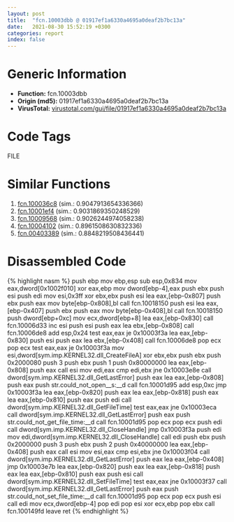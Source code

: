 ```yaml
---
layout: post
title:  "fcn.10003dbb @ 01917ef1a6330a4695a0deaf2b7bc13a"
date:   2021-08-30 15:52:19 +0300
categories: report
index: false
---
```


# Generic Information
- **Function:** fcn.10003dbb
- **Origin (md5):** 01917ef1a6330a4695a0deaf2b7bc13a
- **VirusTotal:** [virustotal.com/gui/file/01917ef1a6330a4695a0deaf2b7bc13a][virustotal_ref]

# Code Tags
<span class="tag" id="FILE">FILE</span>


# Similar Functions

1. [fcn.100036c8][similar_1_ref] (sim.: 0.9047913654336366)
2. [fcn.10001ef4][similar_2_ref] (sim.: 0.9031869350248529)
3. [fcn.10009568][similar_3_ref] (sim.: 0.9026244974058238)
4. [fcn.10004102][similar_4_ref] (sim.: 0.8961508630832336)
5. [fcn.00403389][similar_5_ref] (sim.: 0.8848219508436441)


# Disassembled Code

{% highlight nasm %}
push ebp
mov ebp,esp
sub esp,0x834
mov eax,dword[0x1002f010]
xor eax,ebp
mov dword[ebp-4],eax
push ebx
push esi
push edi
mov esi,0x3ff
xor ebx,ebx
push esi
lea eax,[ebp-0x807]
push ebx
push eax
mov byte[ebp-0x808],bl
call fcn.10018150
push esi
lea eax,[ebp-0x407]
push ebx
push eax
mov byte[ebp-0x408],bl
call fcn.10018150
push dword[ebp+0xc]
mov ecx,dword[ebp+8]
lea eax,[ebp-0x830]
call fcn.10006d33
inc esi
push esi
push eax
lea ebx,[ebp-0x808]
call fcn.10006de8
add esp,0x24
test eax,eax
je 0x10003f3a
lea eax,[ebp-0x830]
push esi
push eax
lea ebx,[ebp-0x408]
call fcn.10006de8
pop ecx
pop ecx
test eax,eax
je 0x10003f3a
mov esi,dword[sym.imp.KERNEL32.dll_CreateFileA]
xor ebx,ebx
push ebx
push 0x2000080
push 3
push ebx
push 1
push 0x80000000
lea eax,[ebp-0x808]
push eax
call esi
mov edi,eax
cmp edi,ebx
jne 0x10003e8e
call dword[sym.imp.KERNEL32.dll_GetLastError]
push eax
lea eax,[ebp-0x808]
push eax
push str.could_not_open__s:__d
call fcn.10001d95
add esp,0xc
jmp 0x10003f3a
lea eax,[ebp-0x820]
push eax
lea eax,[ebp-0x818]
push eax
lea eax,[ebp-0x810]
push eax
push edi
call dword[sym.imp.KERNEL32.dll_GetFileTime]
test eax,eax
jne 0x10003eca
call dword[sym.imp.KERNEL32.dll_GetLastError]
push eax
push str.could_not_get_file_time:__d
call fcn.10001d95
pop ecx
pop ecx
push edi
call dword[sym.imp.KERNEL32.dll_CloseHandle]
jmp 0x10003f3a
push edi
mov edi,dword[sym.imp.KERNEL32.dll_CloseHandle]
call edi
push ebx
push 0x2000000
push 3
push ebx
push 2
push 0x40000000
lea eax,[ebp-0x408]
push eax
call esi
mov esi,eax
cmp esi,ebx
jne 0x10003f04
call dword[sym.imp.KERNEL32.dll_GetLastError]
push eax
lea eax,[ebp-0x408]
jmp 0x10003e7b
lea eax,[ebp-0x820]
push eax
lea eax,[ebp-0x818]
push eax
lea eax,[ebp-0x810]
push eax
push esi
call dword[sym.imp.KERNEL32.dll_SetFileTime]
test eax,eax
jne 0x10003f37
call dword[sym.imp.KERNEL32.dll_GetLastError]
push eax
push str.could_not_set_file_time:__d
call fcn.10001d95
pop ecx
pop ecx
push esi
call edi
mov ecx,dword[ebp-4]
pop edi
pop esi
xor ecx,ebp
pop ebx
call fcn.100149fd
leave 
ret 
{% endhighlight %}


[similar_1_ref]: /report/fcn.100036c8@01917ef1a6330a4695a0deaf2b7bc13a
[similar_2_ref]: /report/fcn.10001ef4@01917ef1a6330a4695a0deaf2b7bc13a
[similar_3_ref]: /report/fcn.10009568@01917ef1a6330a4695a0deaf2b7bc13a
[similar_4_ref]: /report/fcn.10004102@01917ef1a6330a4695a0deaf2b7bc13a
[similar_5_ref]: /report/fcn.00403389@73677cb40830e94fbfb5483ff33e40b9
[virustotal_ref]: https://www.virustotal.com/gui/file/01917ef1a6330a4695a0deaf2b7bc13a